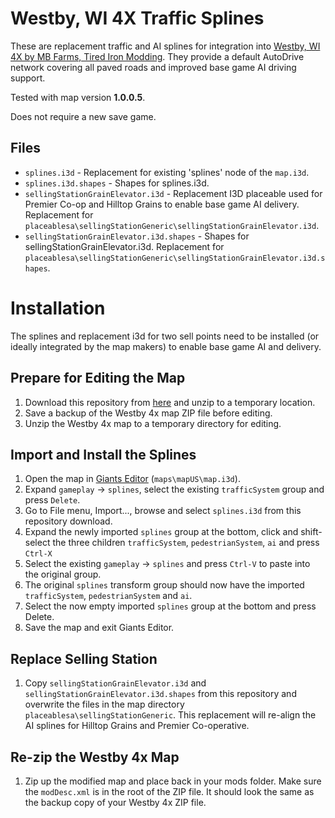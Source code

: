 # Westby, WI 4X Traffic Splines

These are replacement traffic and AI splines for integration into [Westby, WI 4X by MB Farms, Tired Iron Modding](https://mb-farms.itch.io/fs22-westby-wi-4x-map). They provide a default AutoDrive network covering all paved roads and improved base game AI driving support.

Tested with map version **1.0.0.5**.

Does not require a new save game.

## Files
- `splines.i3d` - Replacement for existing 'splines' node of the `map.i3d`.
- `splines.i3d.shapes` - Shapes for splines.i3d.
- `sellingStationGrainElevator.i3d` - Replacement I3D placeable used for Premier Co-op and Hilltop Grains to enable base game AI delivery. Replacement for  `placeablesa\sellingStationGeneric\sellingStationGrainElevator.i3d`.
- `sellingStationGrainElevator.i3d.shapes` - Shapes for sellingStationGrainElevator.i3d. Replacement for `placeablesa\sellingStationGeneric\sellingStationGrainElevator.i3d.shapes`.

# Installation
The splines and replacement i3d for two sell points need to be installed (or ideally integrated by the map makers) to enable base game AI and delivery.

## Prepare for Editing the Map
1. Download this repository from [here](https://github.com/ybmods/fs22-westby-wi-4x-splines/archive/refs/heads/master.zip) and unzip to a temporary location.
1. Save a backup of the Westby 4x map ZIP file before editing.
1. Unzip the Westby 4x map to a temporary directory for editing.

## Import and Install the Splines
1. Open the map in [Giants Editor](https://gdn.giants-software.com/downloads.php) (`maps\mapUS\map.i3d`).
1. Expand `gameplay` -> `splines`, select the existing `trafficSystem` group and press `Delete`.
1. Go to File menu, Import..., browse and select `splines.i3d` from this repository download.
1. Expand the newly imported `splines` group at the bottom, click and shift-select the three children `trafficSystem`, `pedestrianSystem`, `ai` and press `Ctrl-X`
1. Select the existing `gameplay` -> `splines` and press `Ctrl-V` to paste into the original group.
1. The original `splines` transform group should now have the imported `trafficSystem`, `pedestrianSystem` and `ai`.
1. Select the now empty imported `splines` group at the bottom and press Delete.
1. Save the map and exit Giants Editor.

## Replace Selling Station
1. Copy `sellingStationGrainElevator.i3d` and `sellingStationGrainElevator.i3d.shapes` from this repository and overwrite the files in the map directory `placeablesa\sellingStationGeneric`. This replacement will re-align the AI splines for Hilltop Grains and Premier Co-operative.

## Re-zip the Westby 4x Map
1. Zip up the modified map and place back in your mods folder. Make sure the `modDesc.xml` is in the root of the ZIP file. It should look the same as the backup copy of your Westby 4x ZIP file.
